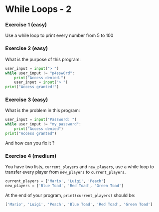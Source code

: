 <!--Tags=['while loops']-->

# While Loops - 2

### Exercise 1 (easy)

Use a while loop to print every number from 5 to 100  

### Exercise 2 (easy)

What is the purpose of this program:
```python
user_input = input("> ")
while user_input != "p4ssw0rd":
    print("Access denied.")
    user_input = input("> ")
print("Access granted!")
```

### Exercise 3 (easy)

What is the problem in this program:

```python
user_input = input("Password: ")
while user_input != "my_password":
    print("Access denied")
print("Access granted")

```
And how can you fix it ?  


### Exercise 4 (medium)

You have two lists, `current_players` and `new_players`, use a while loop to transfer every player from `new_players` to `current_players`.

```python
current_players = ['Mario', 'Luigi', 'Peach']
new_players = ['Blue Toad', 'Red Toad', 'Green Toad']
```
At the end of your program, `print(current_players)` should be: 

```python
['Mario', 'Luigi', 'Peach', 'Blue Toad', 'Red Toad', 'Green Toad']
```
